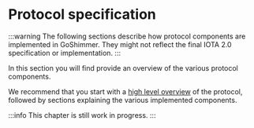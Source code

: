 # Protocol specification

:::warning
The following sections describe how protocol components are implemented in GoShimmer. They might not reflect the final IOTA 2.0 specification or implementation.
:::

In this section you will find provide an overview of the various protocol components.

We recommend that you start with a [high level overview](protocol_specification/protocol_high_level_overview.md) of the protocol, followed by sections explaining the various implemented components.

:::info
This chapter is still work in progress.
:::

